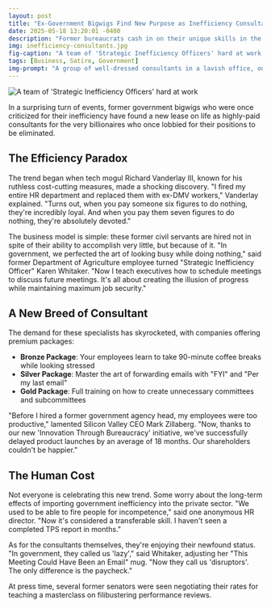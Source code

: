 ```yaml
---
layout: post
title: "Ex-Government Bigwigs Find New Purpose as Inefficiency Consultants for Billionaires"
date: 2025-05-18 13:20:01 -0400
description: "Former bureaucrats cash in on their unique skills in the private sector"
img: inefficiency-consultants.jpg
fig-caption: "A team of 'Strategic Inefficiency Officers' hard at work, or at least appearing to be"
tags: [Business, Satire, Government]
img-prompt: "A group of well-dressed consultants in a lavish office, one sleeping at their desk, another playing solitaire on their computer, and a third taking a two-hour lunch break, with a sign that says 'Efficiency is Overrated' on the wall"
---
```


![A team of 'Strategic Inefficiency Officers' hard at work]({{site.baseurl}}/assets/img/inefficiency-consultants.jpg)

In a surprising turn of events, former government bigwigs who were once criticized for their inefficiency have found a new lease on life as highly-paid consultants for the very billionaires who once lobbied for their positions to be eliminated.

## The Efficiency Paradox

The trend began when tech mogul Richard Vanderlay III, known for his ruthless cost-cutting measures, made a shocking discovery. "I fired my entire HR department and replaced them with ex-DMV workers," Vanderlay explained. "Turns out, when you pay someone six figures to do nothing, they're incredibly loyal. And when you pay them seven figures to do nothing, they're absolutely devoted."

The business model is simple: these former civil servants are hired not in spite of their ability to accomplish very little, but because of it. "In government, we perfected the art of looking busy while doing nothing," said former Department of Agriculture employee turned "Strategic Inefficiency Officer" Karen Whitaker. "Now I teach executives how to schedule meetings to discuss future meetings. It's all about creating the illusion of progress while maintaining maximum job security."

## A New Breed of Consultant

The demand for these specialists has skyrocketed, with companies offering premium packages:

- **Bronze Package**: Your employees learn to take 90-minute coffee breaks while looking stressed
- **Silver Package**: Master the art of forwarding emails with "FYI" and "Per my last email"
- **Gold Package**: Full training on how to create unnecessary committees and subcommittees

"Before I hired a former government agency head, my employees were too productive," lamented Silicon Valley CEO Mark Zillaberg. "Now, thanks to our new 'Innovation Through Bureaucracy' initiative, we've successfully delayed product launches by an average of 18 months. Our shareholders couldn't be happier."

## The Human Cost

Not everyone is celebrating this new trend. Some worry about the long-term effects of importing government inefficiency into the private sector. "We used to be able to fire people for incompetence," said one anonymous HR director. "Now it's considered a transferable skill. I haven't seen a completed TPS report in months."

As for the consultants themselves, they're enjoying their newfound status. "In government, they called us 'lazy'," said Whitaker, adjusting her "This Meeting Could Have Been an Email" mug. "Now they call us 'disruptors'. The only difference is the paycheck."

At press time, several former senators were seen negotiating their rates for teaching a masterclass on filibustering performance reviews.
